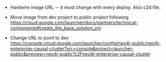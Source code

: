 - Hardwire image URL -- it must change with every deploy.  Also c2d file.
- Move image from dev project to public project following https://cloud.google.com/launcher/docs/partners/technical-components#create_the_base_solution_vm

- Change URL to point to dev https://console.cloud.google.com/launcher/config/neo4j-public/neo4j-enterprise-causal-cluster?src=console&project=launcher-public&preview=neo4j-public%2Fneo4j-enterprise-causal-cluster


